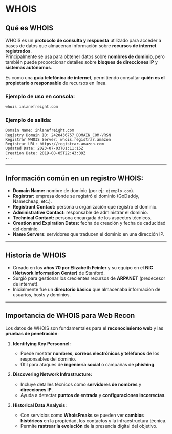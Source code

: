 # WHOIS

## Qué es WHOIS
WHOIS es un **protocolo de consulta y respuesta** utilizado para acceder a bases de datos que almacenan información sobre **recursos de internet registrados**.  
Principalmente se usa para obtener datos sobre **nombres de dominio**, pero también puede proporcionar detalles sobre **bloques de direcciones IP** y **sistemas autónomos**.

Es como una **guía telefónica de internet**, permitiendo consultar **quién es el propietario o responsable** de recursos en línea.

### Ejemplo de uso en consola:
```bash
whois inlanefreight.com
```

### Ejemplo de salida:
```
Domain Name: inlanefreight.com
Registry Domain ID: 2420436757_DOMAIN_COM-VRSN
Registrar WHOIS Server: whois.registrar.amazon
Registrar URL: https://registrar.amazon.com
Updated Date: 2023-07-03T01:11:15Z
Creation Date: 2019-08-05T22:43:09Z
...
```

---

## Información común en un registro WHOIS:
- **Domain Name:** nombre de dominio (por ej.: `ejemplo.com`).
- **Registrar:** empresa donde se registró el dominio (GoDaddy, Namecheap, etc.).
- **Registrant Contact:** persona u organización que registró el dominio.
- **Administrative Contact:** responsable de administrar el dominio.
- **Technical Contact:** persona encargada de los aspectos técnicos.
- **Creation and Expiration Dates:** fecha de creación y fecha de caducidad del dominio.
- **Name Servers:** servidores que traducen el dominio en una dirección IP.

---

## Historia de WHOIS
- Creado en los **años 70 por Elizabeth Feinler** y su equipo en el **NIC (Network Information Center)** de Stanford.
- Surgió para gestionar los crecientes recursos de **ARPANET** (predecesor de internet).
- Inicialmente fue un **directorio básico** que almacenaba información de usuarios, hosts y dominios.

---

## Importancia de WHOIS para Web Recon
Los datos de WHOIS son fundamentales para el **reconocimiento web** y las **pruebas de penetración**:

1. **Identifying Key Personnel:**  
   - Puede mostrar **nombres, correos electrónicos y teléfonos** de los responsables del dominio.  
   - Útil para ataques de **ingeniería social** o campañas de **phishing**.

2. **Discovering Network Infrastructure:**  
   - Incluye detalles técnicos como **servidores de nombres** y **direcciones IP**.  
   - Ayuda a detectar **puntos de entrada** y **configuraciones incorrectas**.

3. **Historical Data Analysis:**  
   - Con servicios como **WhoisFreaks** se pueden ver **cambios históricos** en la propiedad, los contactos y la infraestructura técnica.  
   - Permite **rastrear la evolución** de la presencia digital del objetivo.

